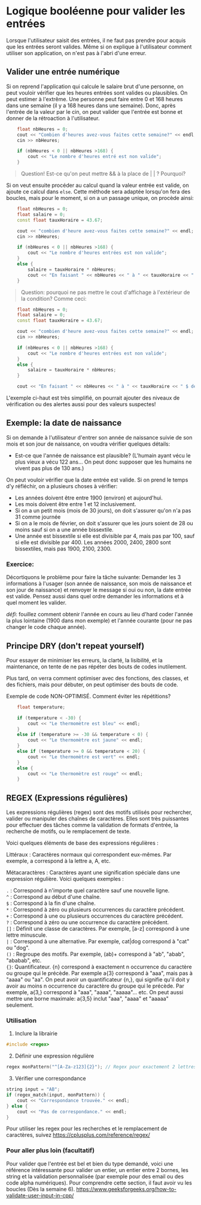 # Logique booléenne pour valider les entrées

Lorsque l'utilisateur saisit des entrées, il ne faut pas prendre pour acquis que les entrées seront valides. Même si on explique à l'utilisateur comment utiliser son application, on n'est pas à l'abri d'une erreur.

## Valider une entrée numérique

Si on reprend l'application qui calcule le salaire brut d'une personne, on peut vouloir vérifier que les heures entrées sont valides ou plausibles. On peut estimer à l'extrême. Une personne peut faire entre 0 et 168 heures dans une semaine (il y a 168 heures dans une semaine). Donc, après l'entrée de la valeur par le cin, on peut valider que l'entrée est bonne et donner de la rétroaction à l'utilisateur.

```cpp
    float nbHeures = 0;
    cout << "Combien d'heures avez-vous faites cette semaine?" << endl;
    cin >> nbHeures;

    if (nbHeures < 0 || nbHeures >168) {
        cout << "Le nombre d'heures entré est non valide";
    }
```

> Question! Est-ce qu'on peut mettre && à la place de | | ? Pourquoi?

Si on veut ensuite procéder au calcul quand la valeur entrée est valide, on ajoute ce calcul dans `else`. Cette méthode sera adaptée lorsqu'on fera des boucles, mais pour le moment, si on a un passage unique, on procède ainsi:

```cpp
    float nbHeures = 0;
    float salaire = 0;
    const float tauxHoraire = 43.67;

    cout << "combien d'heure avez-vous faites cette semaine?" << endl;
    cin >> nbHeures;

    if (nbHeures < 0 || nbHeures >168) {
        cout << "Le nombre d'heures entrées est non valide";
    }
    else {
        salaire = tauxHoraire * nbHeures;
        cout << "En faisant " << nbHeures << " à " << tauxHoraire << " $ de l'heure, on a un salaire de " << salaire << "$" <<endl;
    }
```

> Question: pourquoi ne pas mettre le cout d'affichage à l'extérieur de la condition? Comme ceci:

```cpp
    float nbHeures = 0;
    float salaire = 0;
    const float tauxHoraire = 43.67;

    cout << "combien d'heure avez-vous faites cette semaine?" << endl;
    cin >> nbHeures;

    if (nbHeures < 0 || nbHeures >168) {
        cout << "Le nombre d'heures entrées est non valide";
    }
    else {
        salaire = tauxHoraire * nbHeures;
    }

    cout << "En faisant " << nbHeures << " à " << tauxHoraire << " $ de l'heure, on a un salaire de " << salaire << "$" <<endl;
```

L'exemple ci-haut est très simplifié, on pourrait ajouter des niveaux de vérification ou des alertes aussi pour des valeurs suspectes!




## Exemple: la date de naissance

Si on demande à l'utilisateur d'entrer son année de naissance suivie de son mois et son jour de naissance, on voudra vérifier quelques détails:

- Est-ce que l'année de naissance est plausible? (L'humain ayant vécu le plus vieux a vécu 122 ans... On peut donc supposer que les humains ne vivent pas plus de 130 ans.)

On peut vouloir vérifier que la date entrée est valide. Si on prend le temps d'y réfléchir, on a plusieurs choses à vérifier:
- Les années doivent être entre 1900 (environ) et aujourd'hui.
- Les mois doivent être entre 1 et 12 inclusivement.
- Si on a un petit mois (mois de 30 jours), on doit s'assurer qu'on n'a pas 31 comme journée
- Si on a le mois de février, on doit s'assurer que les jours soient de 28 ou moins sauf si on a une année bissextile.
- Une année est bissextile si elle est divisible par 4, mais pas par 100, sauf si elle est divisible par 400. Les années 2000, 2400, 2800 sont bissextiles, mais pas 1900, 2100, 2300.

### Exercice: 

Décortiquons le problème pour faire la tâche suivante: Demander les 3 informations à l'usager (son année de naissance, son mois de naissance et son jour de naissance) et renvoyer le message si oui ou non, la date entrée est valide. Pensez aussi dans quel ordre demander les informations et à quel moment les valider.

*défi*: fouillez comment obtenir l'année en cours au lieu d'hard coder l'année la plus lointaine (1900 dans mon exemple) et l'année courante (pour ne pas changer le code chaque année).


## Principe DRY (don't repeat yourself)

Pour essayer de minimiser les erreurs, la clarté, la lisibilité, et la maintenance, on tente de ne pas répéter des bouts de codes inutilement.

Plus tard, on verra comment optimiser avec des fonctions, des classes, et des fichiers, mais pour débuter, on peut optimiser des bouts de code.

Exemple de code NON-OPTIMISÉ. Comment éviter les répétitions?

```cpp
	float temperature;

	if (temperature < -30) {
		cout << "Le thermomètre est bleu" << endl;
	}
	else if (temperature >= -30 && temperature < 0) {
		cout << "Le thermomètre est jaune" << endl;
	}
	else if (temperature >= 0 && temperature < 20) {
		cout << "Le thermomètre est vert" << endl;
	}
	else {
		cout << "Le thermomètre est rouge" << endl;
	}
```

## REGEX (Expressions régulières)

Les expressions régulières (regex) sont des motifs utilisés pour rechercher, valider ou manipuler des chaînes de caractères. Elles sont très puissantes pour effectuer des tâches comme la validation de formats d'entrée, la recherche de motifs, ou le remplacement de texte.

Voici quelques éléments de base des expressions régulières :

Littéraux : Caractères normaux qui correspondent eux-mêmes. Par exemple, a correspond à la lettre a, A, etc.

Métacaractères : Caractères ayant une signification spéciale dans une expression régulière. Voici quelques exemples :

`.` : Correspond à n'importe quel caractère sauf une nouvelle ligne.<br>
`^` : Correspond au début d'une chaîne.<br>
`$` : Correspond à la fin d'une chaîne.<br>
`*` : Correspond à zéro ou plusieurs occurrences du caractère précédent.<br>
`+` : Correspond à une ou plusieurs occurrences du caractère précédent.<br>
`?` : Correspond à zéro ou une occurrence du caractère précédent.<br>
`[]` : Définit une classe de caractères. Par exemple, [a-z] correspond à une lettre minuscule.<br>
`|` : Correspond à une alternative. Par exemple, cat|dog correspond à "cat" ou "dog".<br>
`()` : Regroupe des motifs. Par exemple, (ab)+ correspond à "ab", "abab", "ababab", etc.<br>
`{}`: Quantificateur. {n} correspond à exactement n occurrence du caractère ou groupe qui le précède. Par exemple a{3} correspond à "aaa", mais pas à "aaaa" ou "aa". On peut avoir un quantificateur {n,}, qui signifie qu'il doit y avoir au moins n occurrence du caractère du groupe qui le précède. Par exemple, a{3,} correspond à "aaa", "aaaa", "aaaaa"... etc. On peut aussi mettre une borne maximale: a{3,5} inclut "aaa", "aaaa" et "aaaaa" seulement.

### Utilisation 

1. Inclure la librairie

```cpp
#include <regex>
```

2. Définir une expression régulière

```cpp
regex monPattern("^[A-Za-z123]{2}"); // Regex pour exactement 2 lettres ou chiffres 1, 2 ou 3. 
```

3. Vérifier une correspondance

```cpp
string input = "AB";
if (regex_match(input, monPattern)) {
    cout << "Correspondance trouvée." << endl;
} else {
    cout << "Pas de correspondance." << endl;
}
```

Pour utiliser les regex pour les recherches et le remplacement de caractères, suivez https://cplusplus.com/reference/regex/ 




### Pour aller plus loin (facultatif)

Pour valider que l'entrée est bel et bien du type demandé, voici une référence intéressante pour valider un entier, un entier entre 2 bornes, les string et la validation personnalisée (par exemple pour des email ou des code alpha numériques). Pour comprendre cette section, il faut avoir vu les boucles (Dès la semaine 6).
https://www.geeksforgeeks.org/how-to-validate-user-input-in-cpp/ 